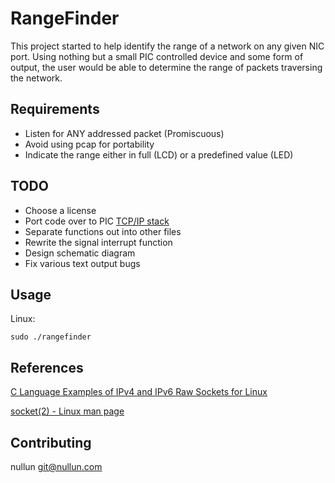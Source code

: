 RangeFinder
===========

This project started to help identify the range of a network on any given NIC port. Using nothing but a small PIC controlled device and some form of output, the user would be able to determine the range of packets traversing the network.

Requirements
------------

 * Listen for ANY addressed packet (Promiscuous)
 * Avoid using pcap for portability
 * Indicate the range either in full (LCD) or a predefined value (LED)

TODO
----

 * Choose a license
 * Port code over to PIC [TCP/IP stack](http://www.microchip.com/tcpip/)
 * Separate functions out into other files
 * Rewrite the signal interrupt function
 * Design schematic diagram
 * Fix various text output bugs

Usage
-----

Linux:

```
sudo ./rangefinder
```

References
----------

[C Language Examples of IPv4 and IPv6 Raw Sockets for Linux](http://www.pdbuchan.com/rawsock/rawsock.html)

[socket(2) - Linux man page](http://linux.die.net/man/2/socket)

Contributing
------------
nullun <git@nullun.com>

